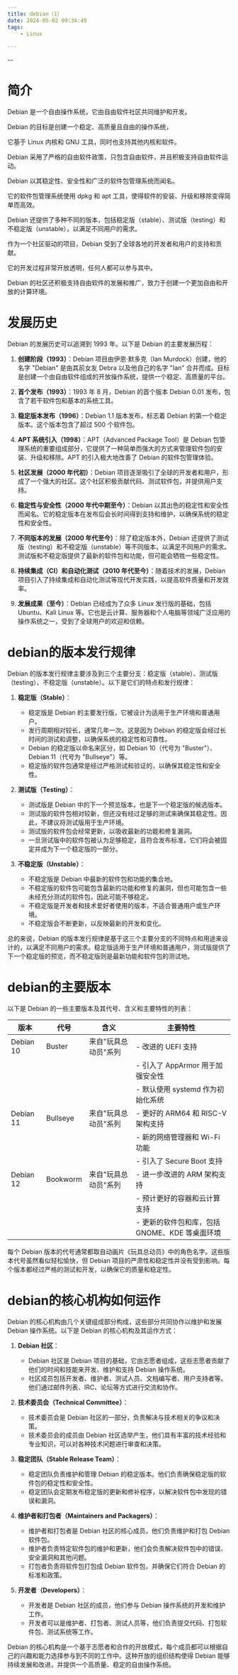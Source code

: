 ```yaml
---
title: debian（1）
date: 2024-05-02 09:34:49
tags:
	- Linux

---
```


--

# 简介

Debian 是一个自由操作系统，它由自由软件社区共同维护和开发。

Debian 的目标是创建一个稳定、高质量且自由的操作系统，

它基于 Linux 内核和 GNU 工具，同时也支持其他内核和软件。

Debian 采用了严格的自由软件政策，只包含自由软件，并且积极支持自由软件运动。

Debian 以其稳定性、安全性和广泛的软件包管理系统而闻名。

它的软件包管理系统使用 dpkg 和 apt 工具，使得软件的安装、升级和移除变得简单而高效。

Debian 还提供了多种不同的版本，包括稳定版（stable）、测试版（testing）和不稳定版（unstable），以满足不同用户的需求。

作为一个社区驱动的项目，Debian 受到了全球各地的开发者和用户的支持和贡献。

它的开发过程非常开放透明，任何人都可以参与其中。

Debian 的社区还积极支持自由软件的发展和推广，致力于创建一个更加自由和开放的计算环境。

# 发展历史

Debian 的发展历史可以追溯到 1993 年。以下是 Debian 的主要发展历程：

1. **创建阶段（1993）**：Debian 项目由伊恩·默多克（Ian Murdock）创建，他的名字 "Debian" 是由其前女友 Debra 以及他自己的名字 "Ian" 合并而成。目标是创建一个由自由软件组成的开放操作系统，提供一个稳定、高质量的平台。

2. **首个发布（1993）**：1993 年 8 月，Debian 的首个版本 Debian 0.01 发布，包含了若干软件包和基本的系统工具。

3. **稳定版本发布（1996）**：Debian 1.1 版本发布，标志着 Debian 的第一个稳定版本。这个版本包含了超过 500 个软件包。

4. **APT 系统引入（1998）**：APT（Advanced Package Tool）是 Debian 包管理系统的重要组成部分，它提供了一种简单而强大的方式来管理软件包的安装、升级和移除。APT 的引入极大地改善了 Debian 的软件包管理体验。

5. **社区发展（2000 年代初）**：Debian 项目逐渐吸引了全球的开发者和用户，形成了一个强大的社区。这个社区积极贡献代码、测试软件包，并提供用户支持。

6. **稳定性与安全性（2000 年代中期至今）**：Debian 以其出色的稳定性和安全性而闻名。它的稳定版本在发布后会长时间得到支持和维护，以确保系统的稳定性和安全性。

7. **不同版本的发展（2000 年代至今）**：除了稳定版本外，Debian 还提供了测试版（testing）和不稳定版（unstable）等不同版本，以满足不同用户的需求。测试版和不稳定版提供了最新的软件包和功能，但可能会牺牲一些稳定性。

8. **持续集成（CI）和自动化测试（2010 年代至今）**：随着技术的发展，Debian 项目引入了持续集成和自动化测试等现代开发实践，以提高软件质量和开发效率。

9. **发展成果（至今）**：Debian 已经成为了众多 Linux 发行版的基础，包括 Ubuntu、Kali Linux 等。它也是云计算、服务器和个人电脑等领域广泛应用的操作系统之一，受到了全球用户的欢迎和信赖。

# debian的版本发行规律

Debian 的版本发行规律主要涉及到三个主要分支：稳定版（stable）、测试版（testing）、不稳定版（unstable）。以下是它们的特点和发行规律：

1. **稳定版（Stable）**：
   - 稳定版是 Debian 的主要发行版，它被设计为适用于生产环境和普通用户。
   - 发行周期相对较长，通常几年一次。这是因为 Debian 的稳定版会经过长时间的测试和调整，以确保系统的稳定性和可靠性。
   - Debian 的稳定版以命名来区分，如 Debian 10（代号为 "Buster"）、Debian 11（代号为 "Bullseye"）等。
   - 稳定版的软件包通常是经过严格测试和验证的，以确保其稳定性和安全性。

2. **测试版（Testing）**：
   - 测试版是 Debian 中的下一个预览版本，也是下一个稳定版的候选版本。
   - 测试版的软件包相对较新，但还没有经过足够的测试来确保其稳定性。因此，不建议将测试版用于生产环境。
   - 测试版的软件包会经常更新，以吸收最新的功能和修复漏洞。
   - 一旦测试版中的软件包被认为足够稳定，且符合发布标准，它们将会被固定并成为下一个稳定版的一部分。

3. **不稳定版（Unstable）**：
   - 不稳定版是 Debian 中最新的软件包和功能的集合地。
   - 不稳定版的软件包可能包含最新的功能和修复的漏洞，但也可能包含一些未经充分测试的软件包，因此可能不够稳定。
   - 不稳定版是开发者和技术爱好者使用的版本，不适合普通用户或生产环境。
   - 不稳定版会不断更新，以反映最新的开发和变化。

总的来说，Debian 的版本发行规律是基于这三个主要分支的不同特点和用途来设计的，以满足不同用户的需求。稳定版适用于生产环境和普通用户，测试版提供了下一个稳定版的预览，而不稳定版则是最新功能和软件包的测试地。

# debian的主要版本

以下是 Debian 的一些主要版本及其代号、含义和主要特性的列表：

| 版本      | 代号     | 含义                 | 主要特性                                       |
| --------- | -------- | -------------------- | ---------------------------------------------- |
| Debian 10 | Buster   | 来自"玩具总动员"系列 | - 改进的 UEFI 支持                             |
|           |          |                      | - 引入了 AppArmor 用于加强安全性               |
|           |          |                      | - 默认使用 systemd 作为初始化系统              |
| Debian 11 | Bullseye | 来自"玩具总动员"系列 | - 更好的 ARM64 和 RISC-V 架构支持              |
|           |          |                      | - 新的网络管理器和 Wi-Fi 功能                  |
|           |          |                      | - 引入了 Secure Boot 支持                      |
| Debian 12 | Bookworm | 来自"玩具总动员"系列 | - 进一步改进的 ARM 架构支持                    |
|           |          |                      | - 预计更好的容器和云计算支持                   |
|           |          |                      | - 更新的软件包和库，包括 GNOME、KDE 等桌面环境 |

每个 Debian 版本的代号通常都取自动画片《玩具总动员》中的角色名字。这些版本代号虽然看似轻松愉快，但 Debian 项目的严肃性和稳定性并没有受到影响。每个版本都经过严格的测试和开发，以确保它的质量和稳定性。

# debian的核心机构如何运作

Debian 的核心机构由几个关键组成部分构成，这些部分共同协作以维护和发展 Debian 操作系统。以下是 Debian 的核心机构及其运作方式：

1. **Debian 社区**：
   - Debian 社区是 Debian 项目的基础，它由志愿者组成，这些志愿者贡献了他们的时间和技能来开发、维护和支持 Debian 操作系统。
   - 社区成员包括开发者、维护者、测试人员、文档编写者、用户支持者等。他们通过邮件列表、IRC、论坛等方式进行交流和协作。

2. **技术委员会（Technical Committee）**：
   - 技术委员会是 Debian 社区的一部分，负责解决与技术相关的争议和决策。
   - 技术委员会的成员由 Debian 社区选举产生，他们具有丰富的技术经验和专业知识，可以对各种技术问题进行审查和决策。

3. **稳定团队（Stable Release Team）**：
   - 稳定团队负责维护和管理 Debian 的稳定版本。他们负责确保稳定版的软件包的稳定性和安全性。
   - 稳定团队会定期发布稳定版的更新和修补程序，以解决软件包中发现的错误和漏洞。

4. **维护者和打包者（Maintainers and Packagers）**：
   - 维护者和打包者是 Debian 社区的核心成员，他们负责维护和打包 Debian 软件包。
   - 维护者负责特定软件包的维护和更新，他们会负责解决软件包中的错误、安全漏洞和其他问题。
   - 打包者负责将软件包打包成 Debian 软件包，并确保它们符合 Debian 的标准和政策。

5. **开发者（Developers）**：
   - 开发者是 Debian 社区的成员，他们参与 Debian 操作系统的开发和维护工作。
   - 开发者可以是维护者、打包者、测试人员等，他们负责提交代码、打包软件包、测试系统等工作。

Debian 的核心机构是一个基于志愿者和合作的开放模式，每个成员都可以根据自己的兴趣和能力选择参与到不同的工作中。这种开放的组织结构使得 Debian 能够持续发展和改进，并提供一个高质量、稳定的自由操作系统。